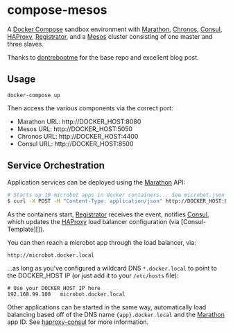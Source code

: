 # compose-mesos
A [Docker Compose][] sandbox environment with [Marathon][], [Chronos][], [Consul][], [HAProxy][], 
[Registrator][], and a [Mesos][] cluster consisting of one master and three slaves. 

Thanks to [dontrebootme](https://spof.io/blog/2015/06/23/mesos-sandbox-using-docker-compose/) for 
the base repo and excellent blog post.

## Usage

`docker-compose up`

Then access the various components via the correct port:

- Marathon URL: http://DOCKER_HOST:8080
- Mesos URL: http://DOCKER_HOST:5050
- Chronos URL: http://DOCKER_HOST:4400
- Consul URL: http://DOCKER_HOST:8500

## Service Orchestration

Application services can be deployed using the [Marathon][] API:

```bash
# Starts up 10 microbot apps in docker containers... See microbot.json file
$ curl -X POST -H "Content-Type: application/json" http://DOCKER_HOST:8080/v2/apps -d@microbot.json
``` 

As the containers start, [Registrator][] receives the event, notifies [Consul][], which updates the
[HAProxy][] load balancer configuration (via [Consul-Template][]).

You can then reach a microbot app through the load balancer, via:

```
http://microbot.docker.local
``` 

...as long as you've configured a wildcard DNS `*.docker.local` to point to the DOCKER_HOST IP
(or just add it to your `/etc/hosts` file):

```
# Use your DOCKER_HOST IP here
192.168.99.100   microbot.docker.local
```

Other applications can be started in the same way, automatically load balancing based off of the 
DNS name `{app}.docker.local` and the [Marathon][] app ID. See [haproxy-consul][] for more information.

[docker compose]: https://github.com/docker/compose
[marathon]: https://mesosphere.github.io/marathon/
[chronos]: http://mesos.github.io/chronos/
[mesos]: http://mesos.apache.org/
[consul]: https://www.consul.io/
[registrator]: http://gliderlabs.com/registrator/latest/
[haproxy]: http://www.haproxy.org/
[haproxy-consul]: https://github.com/CiscoCloud/haproxy-consul
